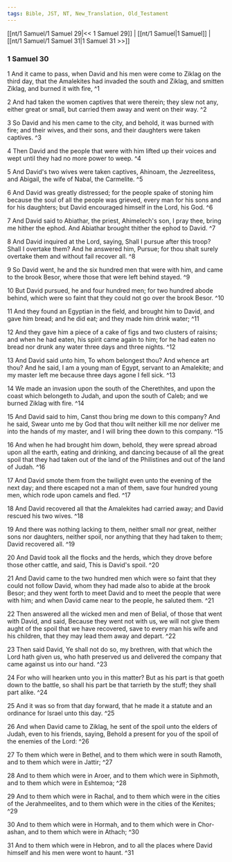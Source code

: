 ```yaml
---
tags: Bible, JST, NT, New_Translation, Old_Testament
---
```


[[nt/1 Samuel/1 Samuel 29|<< 1 Samuel 29]] | [[nt/1 Samuel|1 Samuel]] | [[nt/1 Samuel/1 Samuel 31|1 Samuel 31 >>]]

### 1 Samuel 30

1 And it came to pass, when David and his men were come to Ziklag on the third day, that the Amalekites had invaded the south and Ziklag, and smitten Ziklag, and burned it with fire,  ^1

2 And had taken the women captives that were therein; they slew not any, either great or small, but carried them away and went on their way.  ^2

3 So David and his men came to the city, and behold, it was burned with fire; and their wives, and their sons, and their daughters were taken captives.  ^3

4 Then David and the people that were with him lifted up their voices and wept until they had no more power to weep.  ^4

5 And David\'s two wives were taken captives, Ahinoam, the Jezreelitess, and Abigail, the wife of Nabal, the Carmelite.  ^5

6 And David was greatly distressed; for the people spake of stoning him because the soul of all the people was grieved, every man for his sons and for his daughters; but David encouraged himself in the Lord, his God.  ^6

7 And David said to Abiathar, the priest, Ahimelech\'s son, I pray thee, bring me hither the ephod. And Abiathar brought thither the ephod to David.  ^7

8 And David inquired at the Lord, saying, Shall I pursue after this troop? Shall I overtake them? And he answered him, Pursue; for thou shalt surely overtake them and without fail recover all.  ^8

9 So David went, he and the six hundred men that were with him, and came to the brook Besor, where those that were left behind stayed.  ^9

10 But David pursued, he and four hundred men; for two hundred abode behind, which were so faint that they could not go over the brook Besor.  ^10

11 And they found an Egyptian in the field, and brought him to David, and gave him bread; and he did eat; and they made him drink water;  ^11

12 And they gave him a piece of a cake of figs and two clusters of raisins; and when he had eaten, his spirit came again to him; for he had eaten no bread nor drunk any water three days and three nights.  ^12

13 And David said unto him, To whom belongest thou? And whence art thou? And he said, I am a young man of Egypt, servant to an Amalekite; and my master left me because three days agone I fell sick.  ^13

14 We made an invasion upon the south of the Cherethites, and upon the coast which belongeth to Judah, and upon the south of Caleb; and we burned Ziklag with fire.  ^14

15 And David said to him, Canst thou bring me down to this company? And he said, Swear unto me by God that thou wilt neither kill me nor deliver me into the hands of my master, and I will bring thee down to this company.  ^15

16 And when he had brought him down, behold, they were spread abroad upon all the earth, eating and drinking, and dancing because of all the great spoil that they had taken out of the land of the Philistines and out of the land of Judah.  ^16

17 And David smote them from the twilight even unto the evening of the next day; and there escaped not a man of them, save four hundred young men, which rode upon camels and fled.  ^17

18 And David recovered all that the Amalekites had carried away; and David rescued his two wives.  ^18

19 And there was nothing lacking to them, neither small nor great, neither sons nor daughters, neither spoil, nor anything that they had taken to them; David recovered all.  ^19

20 And David took all the flocks and the herds, which they drove before those other cattle, and said, This is David\'s spoil.  ^20

21 And David came to the two hundred men which were so faint that they could not follow David, whom they had made also to abide at the brook Besor; and they went forth to meet David and to meet the people that were with him; and when David came near to the people, he saluted them.  ^21

22 Then answered all the wicked men and men of Belial, of those that went with David, and said, Because they went not with us, we will not give them aught of the spoil that we have recovered, save to every man his wife and his children, that they may lead them away and depart.  ^22

23 Then said David, Ye shall not do so, my brethren, with that which the Lord hath given us, who hath preserved us and delivered the company that came against us into our hand.  ^23

24 For who will hearken unto you in this matter? But as his part is that goeth down to the battle, so shall his part be that tarrieth by the stuff; they shall part alike.  ^24

25 And it was so from that day forward, that he made it a statute and an ordinance for Israel unto this day.  ^25

26 And when David came to Ziklag, he sent of the spoil unto the elders of Judah, even to his friends, saying, Behold a present for you of the spoil of the enemies of the Lord:  ^26

27 To them which were in Bethel, and to them which were in south Ramoth, and to them which were in Jattir;  ^27

28 And to them which were in Aroer, and to them which were in Siphmoth, and to them which were in Eshtemoa;  ^28

29 And to them which were in Rachal, and to them which were in the cities of the Jerahmeelites, and to them which were in the cities of the Kenites;  ^29

30 And to them which were in Hormah, and to them which were in Chor-ashan, and to them which were in Athach;  ^30

31 And to them which were in Hebron, and to all the places where David himself and his men were wont to haunt.  ^31

 
